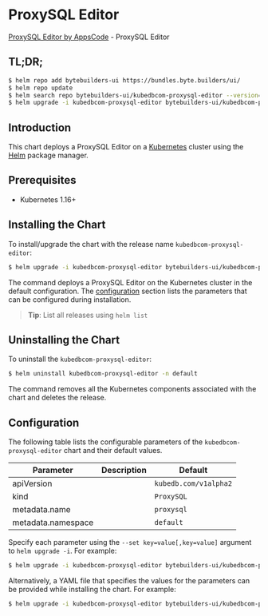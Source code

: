 # ProxySQL Editor

[ProxySQL Editor by AppsCode](https://byte.builders) - ProxySQL Editor

## TL;DR;

```bash
$ helm repo add bytebuilders-ui https://bundles.byte.builders/ui/
$ helm repo update
$ helm search repo bytebuilders-ui/kubedbcom-proxysql-editor --version=v0.4.4
$ helm upgrade -i kubedbcom-proxysql-editor bytebuilders-ui/kubedbcom-proxysql-editor -n default --create-namespace --version=v0.4.4
```

## Introduction

This chart deploys a ProxySQL Editor on a [Kubernetes](http://kubernetes.io) cluster using the [Helm](https://helm.sh) package manager.

## Prerequisites

- Kubernetes 1.16+

## Installing the Chart

To install/upgrade the chart with the release name `kubedbcom-proxysql-editor`:

```bash
$ helm upgrade -i kubedbcom-proxysql-editor bytebuilders-ui/kubedbcom-proxysql-editor -n default --create-namespace --version=v0.4.4
```

The command deploys a ProxySQL Editor on the Kubernetes cluster in the default configuration. The [configuration](#configuration) section lists the parameters that can be configured during installation.

> **Tip**: List all releases using `helm list`

## Uninstalling the Chart

To uninstall the `kubedbcom-proxysql-editor`:

```bash
$ helm uninstall kubedbcom-proxysql-editor -n default
```

The command removes all the Kubernetes components associated with the chart and deletes the release.

## Configuration

The following table lists the configurable parameters of the `kubedbcom-proxysql-editor` chart and their default values.

|     Parameter      | Description |             Default              |
|--------------------|-------------|----------------------------------|
| apiVersion         |             | <code>kubedb.com/v1alpha2</code> |
| kind               |             | <code>ProxySQL</code>            |
| metadata.name      |             | <code>proxysql</code>            |
| metadata.namespace |             | <code>default</code>             |


Specify each parameter using the `--set key=value[,key=value]` argument to `helm upgrade -i`. For example:

```bash
$ helm upgrade -i kubedbcom-proxysql-editor bytebuilders-ui/kubedbcom-proxysql-editor -n default --create-namespace --version=v0.4.4 --set apiVersion=kubedb.com/v1alpha2
```

Alternatively, a YAML file that specifies the values for the parameters can be provided while
installing the chart. For example:

```bash
$ helm upgrade -i kubedbcom-proxysql-editor bytebuilders-ui/kubedbcom-proxysql-editor -n default --create-namespace --version=v0.4.4 --values values.yaml
```
